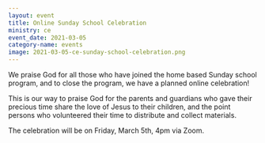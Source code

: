 ```yaml
---
layout: event
title: Online Sunday School Celebration
ministry: ce
event_date: 2021-03-05
category-name: events
image: 2021-03-05-ce-sunday-school-celebration.png
---
```


We praise God for all those who have joined the home based Sunday school program, and to close the program, we have a planned online celebration!

This is our way to praise God for the parents and guardians who gave their precious time share the love of Jesus to their children, and the point persons who volunteered their time to distribute and collect materials.

The celebration will be on Friday, March 5th, 4pm via Zoom. 

